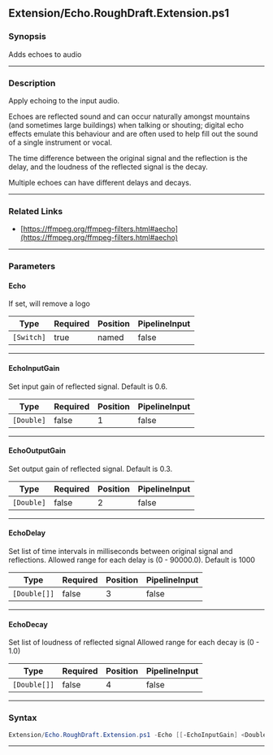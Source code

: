 
Extension/Echo.RoughDraft.Extension.ps1
---------------------------------------
### Synopsis
Adds echoes to audio

---
### Description

Apply echoing to the input audio.

Echoes are reflected sound and can occur naturally amongst mountains (and sometimes large buildings) when talking or shouting; 
digital echo effects emulate this behaviour and are often used to help fill out the sound of a single instrument or vocal. 

The time difference between the original signal and the reflection is the delay, 
and the loudness of the reflected signal is the decay. 

Multiple echoes can have different delays and decays.

---
### Related Links
* [https://ffmpeg.org/ffmpeg-filters.html#aecho](https://ffmpeg.org/ffmpeg-filters.html#aecho)



---
### Parameters
#### **Echo**

If set, will remove a logo






|Type      |Required|Position|PipelineInput|
|----------|--------|--------|-------------|
|`[Switch]`|true    |named   |false        |



---
#### **EchoInputGain**

Set input gain of reflected signal. Default is 0.6.






|Type      |Required|Position|PipelineInput|
|----------|--------|--------|-------------|
|`[Double]`|false   |1       |false        |



---
#### **EchoOutputGain**

Set output gain of reflected signal. Default is 0.3.






|Type      |Required|Position|PipelineInput|
|----------|--------|--------|-------------|
|`[Double]`|false   |2       |false        |



---
#### **EchoDelay**

Set list of time intervals in milliseconds between original signal and reflections. Allowed range for each delay is (0 - 90000.0). Default is 1000






|Type        |Required|Position|PipelineInput|
|------------|--------|--------|-------------|
|`[Double[]]`|false   |3       |false        |



---
#### **EchoDecay**

Set list of loudness of reflected signal
Allowed range for each decay is (0 - 1.0)






|Type        |Required|Position|PipelineInput|
|------------|--------|--------|-------------|
|`[Double[]]`|false   |4       |false        |



---
### Syntax
```PowerShell
Extension/Echo.RoughDraft.Extension.ps1 -Echo [[-EchoInputGain] <Double>] [[-EchoOutputGain] <Double>] [[-EchoDelay] <Double[]>] [[-EchoDecay] <Double[]>] [<CommonParameters>]
```
---



